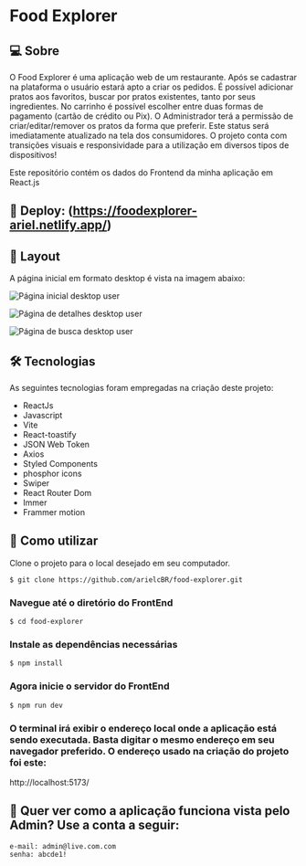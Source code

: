 # Food Explorer

## 💻 Sobre

O Food Explorer é uma aplicação web de um restaurante. Após se cadastrar na plataforma o usuário estará apto a criar os pedidos. É possível adicionar pratos aos favoritos, buscar por pratos existentes, tanto por seus ingredientes. No carrinho é possível escolher entre duas formas de pagamento (cartão de crédito ou Pix). O Administrador terá a permissão de criar/editar/remover os pratos da forma que preferir. Este status será imediatamente atualizado na tela dos consumidores. O projeto conta com transições visuais e responsividade para a utilização em diversos tipos de dispositivos!

Este repositório contém os dados do Frontend da minha aplicação em React.js

## 🚀 Deploy: (https://foodexplorer-ariel.netlify.app/)

## 🎨 Layout
A página inicial em formato desktop é vista na imagem abaixo:

![Página inicial desktop user](https://i.postimg.cc/jSZM1rgz/Captura-de-tela-de-2024-07-15-22-11-58.png)

![Página de detalhes desktop user](https://i.postimg.cc/6QCy3BkZ/Captura-de-tela-de-2024-07-15-22-12-26.png)

![Página de busca desktop user](https://i.postimg.cc/htDBxcQx/Captura-de-tela-de-2024-07-15-22-26-36.png)

## 🛠 Tecnologias
As seguintes tecnologias foram empregadas na criação deste projeto:

* ReactJs
* Javascript
* Vite
* React-toastify
* JSON Web Token
* Axios
* Styled Components
* phosphor icons
* Swiper
* React Router Dom
* Immer
* Frammer motion

## 🚀 Como utilizar
Clone o projeto para o local desejado em seu computador.
```
$ git clone https://github.com/arielcBR/food-explorer.git
```

### Navegue até o diretório do FrontEnd
```
$ cd food-explorer
```

###  Instale as dependências necessárias
```
$ npm install
```

### Agora inicie o servidor do FrontEnd
```
$ npm run dev
```

### O terminal irá exibir o endereço local onde a aplicação está sendo executada. Basta digitar o mesmo endereço em seu navegador preferido. O endereço usado na criação do projeto foi este:

  http://localhost:5173/

## 🔑 Quer ver como a aplicação funciona vista pelo Admin? Use a conta a seguir:
```
e-mail: admin@live.com.com
senha: abcde1!
```




